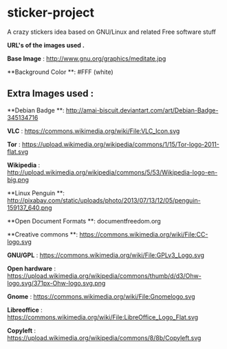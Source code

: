 # sticker-project
A crazy stickers idea based on GNU/Linux and related Free software stuff

**URL's of the images used .**

**Base Image** : http://www.gnu.org/graphics/meditate.jpg

**Background Color **: #FFF (white)


## Extra Images used :

**Debian Badge **: http://amai-biscuit.deviantart.com/art/Debian-Badge-345134716

**VLC** : https://commons.wikimedia.org/wiki/File:VLC_Icon.svg

**Tor** : https://upload.wikimedia.org/wikipedia/commons/1/15/Tor-logo-2011-flat.svg

**Wikipedia** : http://upload.wikimedia.org/wikipedia/commons/5/53/Wikipedia-logo-en-big.png

**Linux Penguin **: http://pixabay.com/static/uploads/photo/2013/07/13/12/05/penguin-159137_640.png

**Open Document Formats **: documentfreedom.org

**Creative commons **: https://commons.wikimedia.org/wiki/File:CC-logo.svg

**GNU/GPL** : https://commons.wikimedia.org/wiki/File:GPLv3_Logo.svg

**Open hardware** : https://upload.wikimedia.org/wikipedia/commons/thumb/d/d3/Ohw-logo.svg/371px-Ohw-logo.svg.png

**Gnome** : https://commons.wikimedia.org/wiki/File:Gnomelogo.svg

**Libreoffice** : https://commons.wikimedia.org/wiki/File:LibreOffice_Logo_Flat.svg

**Copyleft** : https://upload.wikimedia.org/wikipedia/commons/8/8b/Copyleft.svg